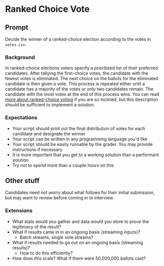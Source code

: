 # Ranked Choice Vote

## Prompt

Decide the winner of a ranked-choice election according to the votes in
`votes.csv`.

### Background

In ranked-choice elections voters specify a prioritized list of their preferred
candidates. After tallying the first-choice votes, the candidate with the fewest
votes is eliminated. The next choice on the ballots for the eliminated candidate
is then given a vote. This process is repeated either until a candidate has a
majority of the votes or only two candidates remain. The candidate with the most
votes at the end of this process wins. You can read [more about ranked-choice
voting](https://en.wikipedia.org/wiki/Instant-runoff_voting) if you are so
inclined, but this description should be sufficient to implement a solution.

### Expectations

- Your script should print out the final distribution of votes for each
  candidate and designate the winner
- Your script can be written in any programming language you'd like
- Your script should be easily runnable by the grader. You may provide
  instructions if necessary
- It is more important that you get to a working solution than a performant
  solution
- Try not to spend more than a couple hours on this

## Other stuff

Candidates need not worry about what follows for their initial submission, but
may want to review before coming in to interview.

### Extensions

- What stats would you gather and data would you store to prove the legitimacy
  of the result?
- What if results came in in an ongoing basis (streaming inputs)?
  - Batch streams, single vote streams?
- What if results needed to go out on an ongoing basis (streaming results)?
  - How to do this efficiently?
- How does this scale? What if there were 50,000,000 ballots cast?

